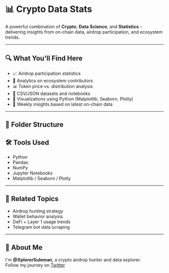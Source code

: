 # 📊 Crypto Data Stats

A powerful combination of **Crypto**, **Data Science**, and **Statistics** – delivering insights from on-chain data, airdrop participation, and ecosystem trends.

---

## 🔍 What You'll Find Here

- 📈 Airdrop participation statistics
- 🧠 Analytics on ecosystem contributors
- 📊 Token price vs. distribution analysis
- 📂 CSV/JSON datasets and notebooks
- 🧮 Visualizations using Python (Matplotlib, Seaborn, Plotly)
- 📅 Weekly insights based on latest on-chain data

---

## 📁 Folder Structure

## 🛠 Tools Used

- Python
- Pandas
- NumPy
- Jupyter Notebooks
- Matplotlib / Seaborn / Plotly

---

## 🔗 Related Topics

- Airdrop hunting strategy
- Wallet behavior analysis
- DeFi + Layer 1 usage trends
- Telegram bot data scraping

---

## 🚀 About Me

I'm **@XplorerSuleman**, a crypto airdrop hunter and data explorer.  
Follow my journey on [Twitter](https://twitter.com/XplorerSuleman)
